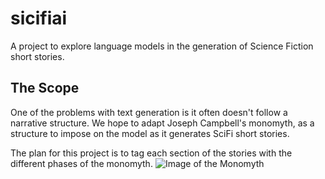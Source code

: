 # sicifiai
A project to explore language models in the generation of Science Fiction short stories. 


## The Scope

One of the problems with text generation is it often doesn't follow a
narrative structure. We hope to adapt Joseph Campbell's monomyth, as a
structure to impose on the model as it generates SciFi short stories. 

The plan for this project is to tag each section of the stories with the
different phases of the monomyth. ![Image of the
Monomyth](images/Heroesjourney.png)

